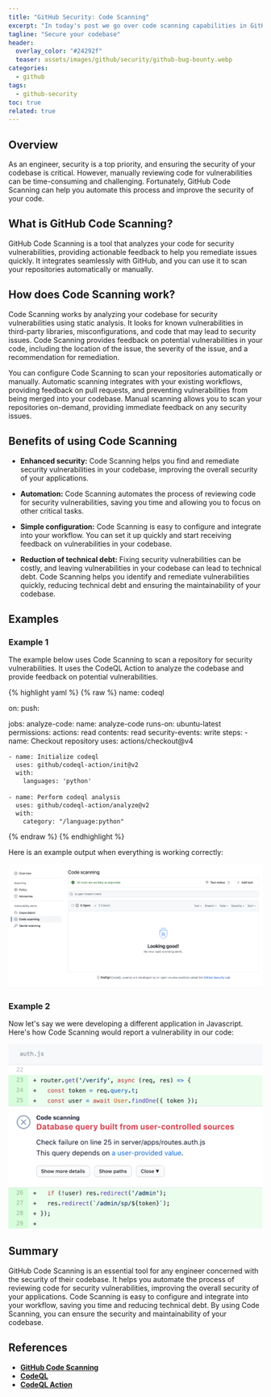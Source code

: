 ```yaml
---
title: "GitHub Security: Code Scanning"
excerpt: "In today's post we go over code scanning capabilities in GitHub."
tagline: "Secure your codebase"
header:
  overlay_color: "#24292f"
  teaser: assets/images/github/security/github-bug-bounty.webp
categories:
  - github
tags:
  - github-security
toc: true
related: true
---
```


## Overview

As an engineer, security is a top priority, and ensuring the security of your codebase is critical. However, manually reviewing code for vulnerabilities can be time-consuming and challenging. Fortunately, GitHub Code Scanning can help you automate this process and improve the security of your code.

## What is GitHub Code Scanning?

GitHub Code Scanning is a tool that analyzes your code for security vulnerabilities, providing actionable feedback to help you remediate issues quickly. It integrates seamlessly with GitHub, and you can use it to scan your repositories automatically or manually.

## How does Code Scanning work?

Code Scanning works by analyzing your codebase for security vulnerabilities using static analysis. It looks for known vulnerabilities in third-party libraries, misconfigurations, and code that may lead to security issues. Code Scanning provides feedback on potential vulnerabilities in your code, including the location of the issue, the severity of the issue, and a recommendation for remediation.

You can configure Code Scanning to scan your repositories automatically or manually. Automatic scanning integrates with your existing workflows, providing feedback on pull requests, and preventing vulnerabilities from being merged into your codebase. Manual scanning allows you to scan your repositories on-demand, providing immediate feedback on any security issues.

## Benefits of using Code Scanning

- **Enhanced security:** Code Scanning helps you find and remediate security vulnerabilities in your codebase, improving the overall security of your applications.

- **Automation:** Code Scanning automates the process of reviewing code for security vulnerabilities, saving you time and allowing you to focus on other critical tasks.

- **Simple configuration:** Code Scanning is easy to configure and integrate into your workflow. You can set it up quickly and start receiving feedback on vulnerabilities in your codebase.

- **Reduction of technical debt:** Fixing security vulnerabilities can be costly, and leaving vulnerabilities in your codebase can lead to technical debt. Code Scanning helps you identify and remediate vulnerabilities quickly, reducing technical debt and ensuring the maintainability of your codebase.

## Examples

### Example 1

The example below uses Code Scanning to scan a repository for security vulnerabilities. It uses the CodeQL Action to analyze the codebase and provide feedback on potential vulnerabilities.

{% highlight yaml %}
{% raw %}
name: codeql

on:
  push:

jobs:
  analyze-code:
    name: analyze-code
    runs-on: ubuntu-latest
    permissions:
      actions: read
      contents: read
      security-events: write
    steps:
    - name: Checkout repository
      uses: actions/checkout@v4

    - name: Initialize codeql
      uses: github/codeql-action/init@v2
      with:
        languages: 'python'

    - name: Perform codeql analysis
      uses: github/codeql-action/analyze@v2
      with:
        category: "/language:python"
{% endraw %}
{% endhighlight %}

Here is an example output when everything is working correctly:

![code-scanning-1](/assets/images/github/security/code-scanning-1.webp)

### Example 2

Now let's say we were developing a different application in Javascript. Here's how Code Scanning would report a vulnerability in our code:

![code-scanning-2](/assets/images/github/security/code-scanning-2.webp)

## Summary

GitHub Code Scanning is an essential tool for any engineer concerned with the security of their codebase. It helps you automate the process of reviewing code for security vulnerabilities, improving the overall security of your applications. Code Scanning is easy to configure and integrate into your workflow, saving you time and reducing technical debt. By using Code Scanning, you can ensure the security and maintainability of your codebase.

## References

- [**GitHub Code Scanning**](https://docs.github.com/en/code-security/code-scanning)
- [**CodeQL**](https://securitylab.github.com/tools/codeql)
- [**CodeQL Action**](https://github.com/github/codeql-action)
